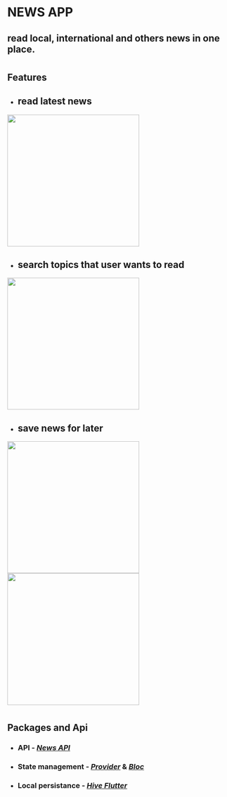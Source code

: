 # NEWS APP

## read local, international and others news in one place.

#

## Features

- ## read latest news
 <img src="https://github.com/zwethu/news_app/blob/master/photos/Screenshot_1668693694.png" width="300"> 

- ## search topics that user wants to read
 <img src="https://github.com/zwethu/news_app/blob/master/photos/Screenshot_1668694057.png" width="300">

- ## save news for later
 <img src="https://github.com/zwethu/news_app/blob/master/photos/Screenshot_1668694038.png" width="300"> 
 <img src="https://github.com/zwethu/news_app/blob/master/photos/Screenshot_1668694105.png" width="300"> 


# 

## Packages and Api

- ### API - [*News API*](https://newsapi.org/)
- ### State management - [*Provider*](https://pub.dev/packages/provider) & [*Bloc*](https://pub.dev/packages/flutter_bloc)
- ### Local persistance - [*Hive Flutter*](https://pub.dev/packages/hive)
